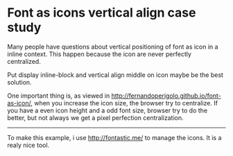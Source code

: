Font as icons vertical align case study
=======================================

Many people have questions about vertical positioning of font as icon in a inline context. This happen because the icon are never perfectly centralized.

Put display inline-block and vertical align middle on icon maybe be the best solution.

One important thing is, as viewed in http://fernandoperigolo.github.io/font-as-icon/, when you increase the icon size, the browser try to centralize.
If you have a even icon height and a odd font size, browser try to do the better, but not always we get a pixel perfection centralization.


----------


To make this example, i use http://fontastic.me/ to manage the icons. It is a realy nice tool.
